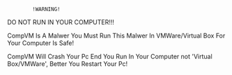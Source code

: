             !WARNING!
            
DO NOT RUN IN YOUR COMPUTER!!!

CompVM Is A Malwer You Must Run This Malwer In VMWare/Virtual Box For
Your Computer Is Safe!

CompVM Will Crash Your Pc End You Run In Your Computer not 'Virtual Box/VMWare', Better You Restart Your Pc!

